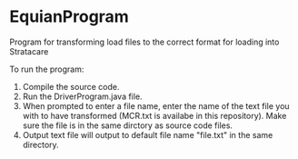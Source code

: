 # EquianProgram
Program for transforming load files to the correct format for loading into Stratacare

To run the program:
1. Compile the source code.
2. Run the DriverProgram.java file.
3. When prompted to enter a file name, enter the name of the text file you with to have transformed (MCR.txt is availabe in this repository). Make sure the file is in the same dirctory as source code files.
4. Output text file will output to default file name "file.txt" in the same directory.
